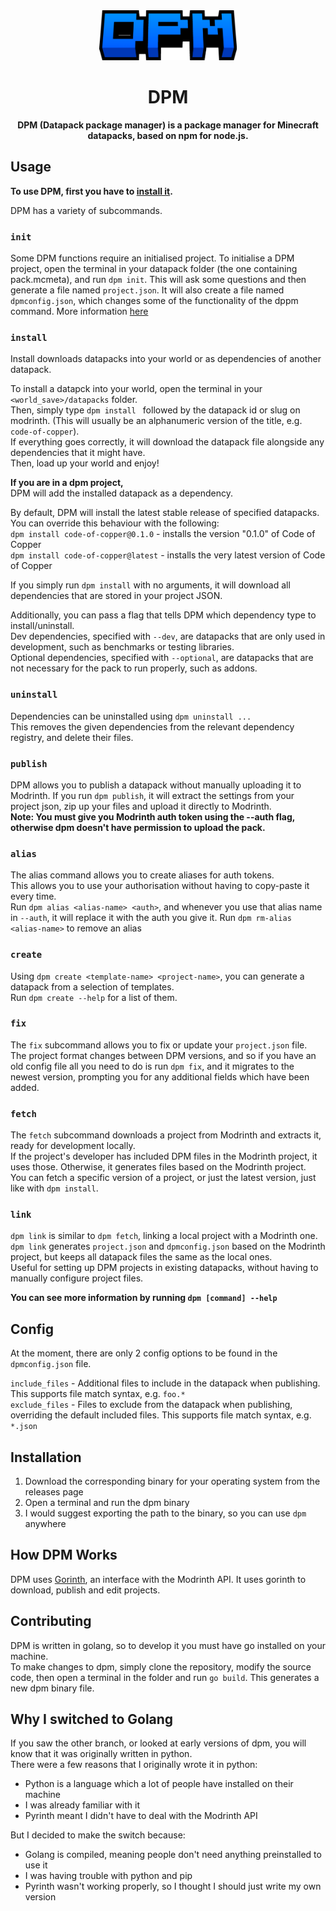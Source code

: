 <div align="center">
  <a href="https://github.com/GearsDatapacks/dpm">
    <img src="logo.png" alt="Logo" height="80">
  </a>

<h1 align="center">DPM</h1>
  <p align="center">
    <strong>DPM (Datapack package manager) is a package manager for Minecraft datapacks, based on npm for node.js.</strong>
  </p>
</div>

## Usage
**To use DPM, first you have to [install it](#installation).**

DPM has a variety of subcommands.

### `init`
Some DPM functions require an initialised project. To initialise a DPM project, open the terminal in your datapack folder (the one containing pack.mcmeta), and run `dpm init`. This will ask some questions and then generate a file named `project.json`. 
It will also create a file named `dpmconfig.json`, which changes some of the functionality of the dppm command. More information [here](#config)

### `install`
Install downloads datapacks into your world or as dependencies of another datapack.

To install a datapck into your world, open the terminal in your `<world_save>/datapacks` folder.  
Then, simply type `dpm install ` followed by the datapack id or slug on modrinth. (This will usually be an alphanumeric version of the title, e.g. `code-of-copper`).  
If everything goes correctly, it will download the datapack file alongside any dependencies that it might have.  
Then, load up your world and enjoy!

**If you are in a dpm project,**  
DPM will add the installed datapack as a dependency.

By default, DPM will install the latest stable release of specified datapacks. You can override this behaviour with the following:  
`dpm install code-of-copper@0.1.0` - installs the version "0.1.0" of Code of Copper  
`dpm install code-of-copper@latest` - installs the very latest version of Code of Copper

If you simply run `dpm install` with no arguments, it will download all dependencies that are stored in your project JSON.

Additionally, you can pass a flag that tells DPM which dependency type to install/uninstall.  
Dev dependencies, specified with `--dev`, are datapacks that are only used in development, such as benchmarks or testing libraries.  
Optional dependencies, specified with `--optional`, are datapacks that are not necessary for the pack to run properly, such as addons.  

### `uninstall`
Dependencies can be uninstalled using `dpm uninstall ...`  
This removes the given dependencies from the relevant dependency registry, and delete their files.  

### `publish`
DPM allows you to publish a datapack without manually uploading it to Modrinth. If you run `dpm publish`, it will extract the settings from your project json, zip up your files and upload it directly to Modrinth.  
**Note: You must give you Modrinth auth token using the --auth flag, otherwise dpm doesn't have permission to upload the pack.**

### `alias`
The alias command allows you to create aliases for auth tokens.  
This allows you to use your authorisation without having to copy-paste it every time.  
Run `dpm alias <alias-name> <auth>`, and whenever you use that alias name in `--auth`, it will replace it with the auth you give it.
Run `dpm rm-alias <alias-name>` to remove an alias

### `create`
Using `dpm create <template-name> <project-name>`, you can generate a datapack from a selection of templates.  
Run `dpm create --help` for a list of them.

### `fix`
The `fix` subcommand allows you to fix or update your `project.json` file.  
The project format changes between DPM versions, and so if you have an old config file all you need to do is run `dpm fix`, and it migrates to the newest version, prompting you for any additional fields which have been added.

### `fetch`
The `fetch` subcommand downloads a project from Modrinth and extracts it, ready for development locally.  
If the project's developer has included DPM files in the Modrinth project, it uses those. Otherwise, it generates files based on the Modrinth project.  
You can fetch a specific version of a project, or just the latest version, just like with `dpm install`.

### `link`
`dpm link` is similar to `dpm fetch`, linking a local project with a Modrinth one.  
`dpm link` generates `project.json` and `dpmconfig.json` based on the Modrinth project, but keeps all datapack files the same as the local ones.  
Useful for setting up DPM projects in existing datapacks, without having to manually configure project files.

**You can see more information by running `dpm [command] --help`**

## Config
At the moment, there are only 2 config options to be found in the `dpmconfig.json` file.

`include_files` - Additional files to include in the datapack when publishing. This supports file match syntax, e.g. `foo.*`  
`exclude_files` - Files to exclude from the datapack when publishing, overriding the default included files. This supports file match syntax, e.g. `*.json`  

## Installation

1. Download the corresponding binary for your operating system from the releases page
2. Open a terminal and run the dpm binary
3. I would suggest exporting the path to the binary, so you can use `dpm` anywhere

## How DPM Works

DPM uses [Gorinth](https://github.com/GearsDatapacks/Gorinth), an interface with the Modrinth API. It uses gorinth to download, publish and edit projects.

## Contributing

DPM is written in golang, so to develop it you must have go installed on your machine.  
To make changes to dpm, simply clone the repository, modify the source code, then open a terminal in the folder and run `go build`. This generates a new dpm binary file.

## Why I switched to Golang
If you saw the other branch, or looked at early versions of dpm, you will know that it was originally written in python.  
There were a few reasons that I originally wrote it in python:
- Python is a language which a lot of people have installed on their machine
- I was already familiar with it
- Pyrinth meant I didn't have to deal with the Modrinth API

But I decided to make the switch because:
- Golang is compiled, meaning people don't need anything preinstalled to use it
- I was having trouble with python and pip
- Pyrinth wasn't working properly, so I thought I should just write my own version
